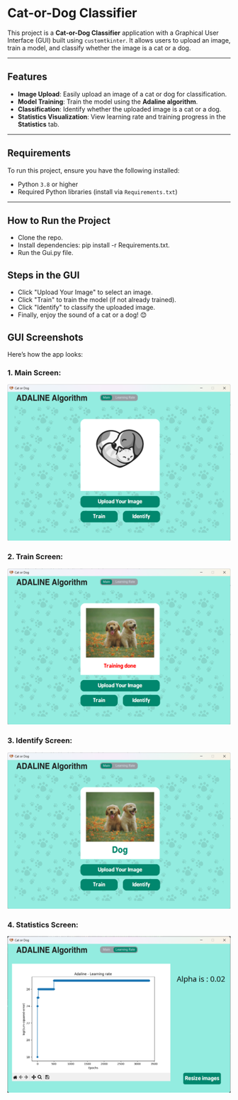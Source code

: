 # Cat-or-Dog Classifier

This project is a **Cat-or-Dog Classifier** application with a Graphical User Interface (GUI) built using `customtkinter`. It allows users to upload an image, train a model, and classify whether the image is a cat or a dog.

---

##  Features

- **Image Upload**: Easily upload an image of a cat or dog for classification.  
- **Model Training**: Train the model using the **Adaline algorithm**.  
- **Classification**: Identify whether the uploaded image is a cat or a dog.  
- **Statistics Visualization**: View learning rate and training progress in the **Statistics** tab. 

---

##  Requirements

To run this project, ensure you have the following installed:

- Python `3.8` or higher
- Required Python libraries (install via `Requirements.txt`)

---

##  How to Run  the Project
- Clone the repo.
- Install dependencies: pip install -r Requirements.txt.
- Run the Gui.py file.

##  Steps in the GUI
- Click "Upload Your Image" to select an image.
- Click "Train" to train the model (if not already trained).
- Click "Identify" to classify the uploaded image.
- Finally, enjoy the sound of a cat or a dog! 😊


## GUI Screenshots

Here’s how the app looks:

### 1. Main Screen:
![Main Screen](./assests/images/main.png)

### 2. Train Screen:
![Train Screen](./assests//images/train.png)

### 3. Identify Screen:
![Identify Screen](./assests/images/identify.png)

### 4. Statistics Screen:
![Statistics Screen](./assests/images/Statistics%20.png)
